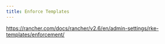 ```yaml
---
title: Enforce Templates
---
```


https://rancher.com/docs/rancher/v2.6/en/admin-settings/rke-templates/enforcement/